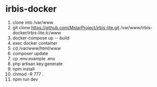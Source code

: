 # irbis-docker

1. clone into /var/www
2. git clone https://github.com/MstarProject/irbis-lite.git /var/www/irbis-docker/irbis-lite.lc/www
3. docker-compose up -- build
4. exec docker container
5. cd /var/www/html/www
6. composer update
7. cp .env.example .env
8. php artisan key:generate
9. npm install
10. chmod -R 777 .
11. npm run dev
